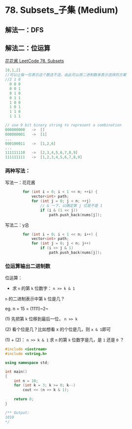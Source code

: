 # 78. Subsets_子集 (Medium)



## 解法一：DFS



## 解法二：位运算


[花花酱 LeetCode 78. Subsets](https://youtu.be/CUzm-buvH_8?t=900)




```c++
[0,1,2]
//可以让每一位表示这个数选不选，由此可以用二进制数来表示选择的方案
//2 1 0
  0 0 0
  0 0 1
  0 1 0
  0 1 1
  1 0 0
  1 0 1
  1 1 0
  1 1 1
```


```c++
// use 9 bit binary string to represent a combination
000000000	->	[]
000000001	->	[1]
...
000100011	->	[1,2,6]
...
111111110	->	[2,3,4,5,6,7,8,9]
111111111	->	[1,2,3,4,5,6,7,8,9]
```



### 两种写法：

写法一：花花酱

```c++
        for (int i = 0; i < 1 << n; ++i) {
            vector<int> path;
            for (int j = 0; j < n; ++j)
                // & 一下，以确定第 j 位是不是 1
                if (i & (1 << j))
                    path.push_back(nums[j]);
```



写法二：y总

```c++
        for (int i = 0; i < 1 << n; i++) {
            vector<int> path;
            for (int j = 0; j < n; j++)
                if (i >> j & 1)
                    path.push_back(nums[j]);
```



### 位运算输出二进制数

位运算：

- 求 `n` 的第 `k` 位数字： `n >> k & 1`



`n` 的二进制表示中第 `k` 位是几？

eg. n = 15 = (1111)~2~

(1) 先把第 `k` 位移到最后一位， `n >> k`

(2) 看个位是几？比如想看 x 的个位是几，则 `x & 1`即可

(1) + (2)： `n >> k & 1` 求 `n` 的第 `k` 位数字是几，是 `1` 还是 `0` ？



```c++
#include <iostream>
#include <string.h>

using namespace std;

int main()
{
    int n = 10;
    for (int k = 3; k >= 0; k--)
        cout << (n >> k & 1);
    
    return 0;
}

/** Output: 
1010
*/
```

